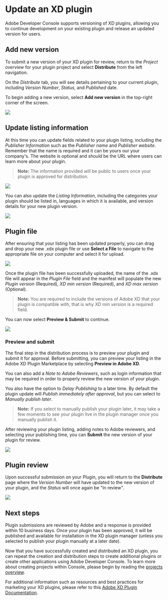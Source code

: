 # Update an XD plugin

Adobe Developer Console supports versioning of XD plugins, allowing you to continue development on your existing plugin and release an updated version for users. 

## Add new version

To submit a new version of your XD plugin for review, return to the *Project overview* for your plugin project and select **Distribute** from the left navigation.

On the *Distribute* tab, you will see details pertaining to your current plugin, including *Version Number*, *Status*, and *Published* date.

To begin adding a new version, select **Add new version** in the top-right corner of the screen.

![](images/plugin-add-new-version.png)

## Update listing information

At this time you can update fields related to your plugin listing, including the  *Publisher Information* such as the *Publisher name* and *Publisher website*. Remember that the name is required and it can be yours our your company's. The website is optional and should be the URL where users can learn more about your plugin.

> **Note:** The information provided will be public to users once your plugin is approved for distribution.

![](images/plugin-publisher-information.png)

You can also update the *Listing Information*, including the categories your plugin should be listed in, languages in which it is available, and version details for your new plugin version.

![](images/plugin-listing-information.png)

## Plugin file

After ensuring that your listing has been updated properly, you can drag and drop your new .xdx plugin file or use **Select a File** to navigate to the appropriate file on your computer and select it for upload.

![](images/plugin-distribute-file.png)

Once the plugin file has been successfully uploaded, the name of the .xdx file will appear in the *Plugin File* field and the manifest will populate the new *Plugin version* (Required), *XD min version* (Required), and *XD max version* (Optional). 

>**Note:** You are required to include the versions of Adobe XD that your plugin is compatible with, that is why *XD min version* is a required field.

You can now select **Preview & Submit** to continue.

![](images/plugin-distribute-complete.png)

### Preview and submit

The final step in the distribution process is to preview your plugin and submit it for approval. Before submitting, you can preview your listing in the Adobe XD Plugin Marketplace by selecting **Preview in Adobe XD**.

You can also add a *Note to Adobe Reviewers*, such as login information that may be required in order to properly review the new version of your plugin.

You also have the option to *Delay Publishing* to a later time. By default the plugin update will *Publish immediately after approval*, but you can select to *Manually publish later*.

>**Note:** If you select to manually publish your plugin later, it may take a few moments to see your plugin live in the plugin manager once you manually publish it.

After reviewing your plugin listing, adding notes to Adobe reviewers, and selecting your publishing time, you can **Submit** the new version of your plugin for review.

![](images/plugin-preview-submit.png)

## Plugin review

Upon successful submission on your Plugin, you will return to the **Distribute** page where the *Version Number* will have updated to the new version of your plugin, and the *Status* will once again be "In review".

![](images/plugin-new-version-in-review.png)

## Next steps

Plugin submissions are reviewed by Adobe and a response is provided within 10 business days. Once your plugin has been approved, it will be published and available for installation in the XD plugin manager (unless you selected to publish your plugin manually at a later date). 

Now that you have successfully created and distributed an XD plugin, you can repeat the creation and distribution steps to create additional plugins or create other applications using Adobe Developer Console. To learn more about creating projects within Console, please begin by reading the [projects overview](projects.md).

For additional information such as resources and best practices for marketing your XD plugins, please refer to this [Adobe XD Plugin Documentation](https://adobexdplatform.com/plugin-docs/).